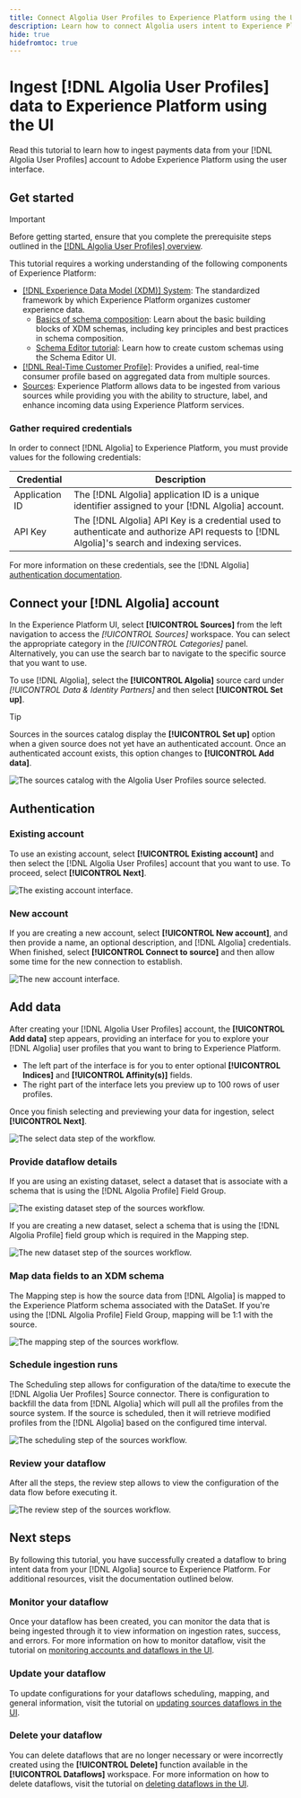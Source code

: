 ```yaml
---
title: Connect Algolia User Profiles to Experience Platform using the UI
description: Learn how to connect Algolia users intent to Experience Platform
hide: true
hidefromtoc: true
---
```

# Ingest [!DNL Algolia User Profiles] data to Experience Platform using the UI

Read this tutorial to learn how to ingest payments data from your [!DNL Algolia User Profiles] account to Adobe Experience Platform using the user interface.

## Get started

>[!IMPORTANT]
>
>Before getting started, ensure that you complete the prerequisite steps outlined in the [[!DNL Algolia User Profiles] overview](../../../../connectors/data-partners/algolia-user-profiles.md#prerequisites).

This tutorial requires a working understanding of the following components of Experience Platform:

* [[!DNL Experience Data Model (XDM)] System](../../../../../xdm/home.md): The standardized framework by which Experience Platform organizes customer experience data.
    * [Basics of schema composition](../../../../../xdm/schema/composition.md): Learn about the basic building blocks of XDM schemas, including key principles and best practices in schema composition.
    * [Schema Editor tutorial](../../../../../xdm/tutorials/create-schema-ui.md): Learn how to create custom schemas using the Schema Editor UI.
* [[!DNL Real-Time Customer Profile]](../../../../../profile/home.md): Provides a unified, real-time consumer profile based on aggregated data from multiple sources.
* [Sources](../../../../home.md): Experience Platform allows data to be ingested from various sources while providing you with the ability to structure, label, and enhance incoming data using Experience Platform services.

### Gather required credentials

In order to connect [!DNL Algolia] to Experience Platform, you must provide values for the following credentials:

| Credential | Description |
| --- | --- |
| Application ID | The [!DNL Algolia] application ID is a unique identifier assigned to your [!DNL Algolia] account.   |
| API Key | The [!DNL Algolia] API Key is a credential used to authenticate and authorize API requests to [!DNL Algolia]'s search and indexing services. |

For more information on these credentials, see the [!DNL Algolia] [authentication documentation](https://www.algolia.com/doc/tools/cli/get-started/authentication/).

## Connect your [!DNL Algolia] account

In the Experience Platform UI, select **[!UICONTROL Sources]** from the left navigation to access the *[!UICONTROL Sources]* workspace. You can select the appropriate category in the *[!UICONTROL Categories]* panel. Alternatively, you can use the search bar to navigate to the specific source that you want to use.

To use [!DNL Algolia], select the **[!UICONTROL Algolia]** source card under *[!UICONTROL Data & Identity Partners]* and then select **[!UICONTROL Set up]**.

>[!TIP]
>
>Sources in the sources catalog display the **[!UICONTROL Set up]** option when a given source does not yet have an authenticated account. Once an authenticated account exists, this option changes to **[!UICONTROL Add data]**.

![The sources catalog with the Algolia User Profiles source selected.](../../../../images/tutorials/create/algolia/user-profiles/catalog.png)

## Authentication

### Existing account

To use an existing account, select **[!UICONTROL Existing account]** and then select the [!DNL Algolia User Profiles] account that you want to use. To proceed, select **[!UICONTROL Next]**.

![The existing account interface.](../../../../images/tutorials/create/algolia/user-profiles/existing-account.png)

### New account

If you are creating a new account, select **[!UICONTROL New account]**, and then provide a name, an optional description, and [!DNL Algolia] credentials. When finished, select **[!UICONTROL Connect to source]** and then allow some time for the new connection to establish.

![The new account interface.](../../../../images/tutorials/create/algolia/user-profiles/new-account.png)

## Add data

After creating your [!DNL Algolia User Profiles] account, the **[!UICONTROL Add data]** step appears, providing an interface for you to explore your [!DNL Algolia] user profiles that you want to bring to Experience Platform.

* The left part of the interface is for you to enter optional **[!UICONTROL Indices]** and **[!UICONTROL Affinity(s)]** fields.
* The right part of the interface lets you preview up to 100 rows of user profiles.

Once you finish selecting and previewing your data for ingestion, select **[!UICONTROL Next]**.

![The select data step of the workflow.](../../../../images/tutorials/create/algolia/user-profiles/select-data.png)

### Provide dataflow details

If you are using an existing dataset, select a dataset that is associate with a schema that is using the [!DNL Algolia Profile] Field Group.

![The existing dataset step of the sources workflow.](../../../../images/tutorials/create/algolia/user-profiles/dataflow-detail-existing-dataset.png)

If you are creating a new dataset, select a schema that is using the [!DNL Algolia Profile] field group which is required in the Mapping step.

![The new dataset step of the sources workflow.](../../../../images/tutorials/create/algolia/user-profiles/dataflow-detail-new-dataset.png)

### Map data fields to an XDM schema

The Mapping step is how the source data from [!DNL Algolia] is mapped to the Experience Platform schema associated with the DataSet. If you're using the [!DNL Algolia Profile] Field Group, mapping will be 1:1 with the source.

![The mapping step of the sources workflow.](../../../../images/tutorials/create/algolia/user-profiles/mapping.png)

### Schedule ingestion runs

The Scheduling step allows for configuration of the data/time to execute the [!DNL Algolia Uer Profiles] Source connector. There is configuration to backfill the data from [!DNL Algolia] which will pull all the profiles from the source system.  If the source is scheduled, then it will retrieve modified profiles from the [!DNL Algolia] based on the configured time interval.

![The scheduling step of the sources workflow.](../../../../images/tutorials/create/algolia/user-profiles/scheduling.png)

### Review your dataflow

After all the steps, the review step allows to view the configuration of the data flow before executing it.

![The review step of the sources workflow.](../../../../images/tutorials/create/algolia/user-profiles/review.png)

## Next steps

By following this tutorial, you have successfully created a dataflow to bring intent data from your [!DNL Algolia] source to Experience Platform. For additional resources, visit the documentation outlined below.

### Monitor your dataflow

Once your dataflow has been created, you can monitor the data that is being ingested through it to view information on ingestion rates, success, and errors. For more information on how to monitor dataflow, visit the tutorial on [monitoring accounts and dataflows in the UI](../../../../../dataflows/ui/monitor-sources.md).

### Update your dataflow

To update configurations for your dataflows scheduling, mapping, and general information, visit the tutorial on [updating sources dataflows in the UI](../../update-dataflows.md).

### Delete your dataflow

You can delete dataflows that are no longer necessary or were incorrectly created using the **[!UICONTROL Delete]** function available in the **[!UICONTROL Dataflows]** workspace. For more information on how to delete dataflows, visit the tutorial on [deleting dataflows in the UI](../../delete.md).
